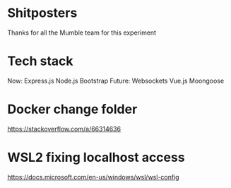 # Shitposters
Thanks for all the Mumble team for this experiment

# Tech stack
Now:
Express.js
Node.js
Bootstrap
Future:
Websockets
Vue.js
Moongoose
# Docker change folder 
https://stackoverflow.com/a/66314636
# WSL2 fixing localhost access
https://docs.microsoft.com/en-us/windows/wsl/wsl-config